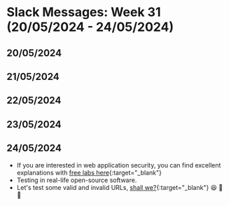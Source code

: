 # Slack Messages: Week 31 (20/05/2024 - 24/05/2024)

## 20/05/2024

## 21/05/2024

## 22/05/2024

## 23/05/2024

## 24/05/2024

- If you are interested in web application security, you can find excellent explanations with [free labs here](https://portswigger.net/web-security){:target="_blank"}
- Testing in real-life open-source software.
- Let's test some valid and invalid URLs, [shall we?](https://github.com/corona-warn-app/cwa-app-android/blob/66055425822758f2575de50d7e82b371bb81370c/Corona-Warn-App/src/test/java/de/rki/coronawarnapp/environment/verification/VerificationCDNModuleTest.kt#L16){:target="_blank"} :laughing: :chicken: :poultry_leg: